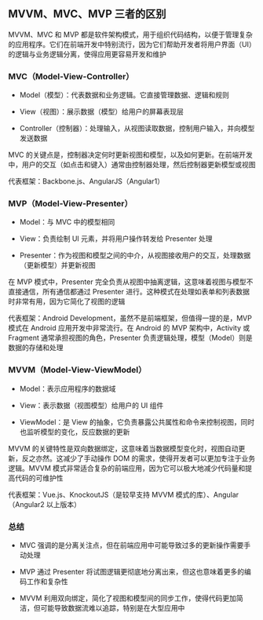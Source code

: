 ## MVVM、MVC、MVP 三者的区别

MVVM、MVC 和 MVP 都是软件架构模式，用于组织代码结构，以便于管理复杂的应用程序。它们在前端开发中特别流行，因为它们帮助开发者将用户界面（UI）的逻辑与业务逻辑分离，使得应用更容易开发和维护

### MVC（Model-View-Controller）

- Model（模型）：代表数据和业务逻辑。它直接管理数据、逻辑和规则

- View（视图）：展示数据（模型）给用户的屏幕表现层

- Controller（控制器）：处理输入，从视图读取数据，控制用户输入，并向模型发送数据

MVC 的关键点是，控制器决定何时更新视图和模型，以及如何更新。在前端开发中，用户的交互（如点击和键入）通常由控制器处理，然后控制器更新模型或视图

代表框架：Backbone.js、AngularJS（Angular1）

### MVP（Model-View-Presenter）

- Model：与 MVC 中的模型相同

- View：负责绘制 UI 元素，并将用户操作转发给 Presenter 处理

- Presenter：作为视图和模型之间的中介，从视图接收用户的交互，处理数据（更新模型）并更新视图

在 MVP 模式中，Presenter 完全负责从视图中抽离逻辑，这意味着视图与模型不直接通信，所有通信都通过 Presenter 进行。这种模式在处理如表单和列表数据时非常有用，因为它简化了视图的逻辑

代表框架：Android Development，虽然不是前端框架，但值得一提的是，MVP 模式在 Android 应用开发中非常流行。在 Android 的 MVP 架构中，Activity 或 Fragment 通常承担视图的角色，Presenter 负责逻辑处理，模型（Model）则是数据的存储和处理

### MVVM（Model-View-ViewModel）

- Model：表示应用程序的数据域

- View：表示数据（视图模型）给用户的 UI 组件

- ViewModel：是 View 的抽象，它负责暴露公共属性和命令来控制视图，同时也监听模型的变化，反应数据的更新

MVVM 的关键特性是双向数据绑定，这意味着当数据模型变化时，视图自动更新，反之亦然。这减少了手动操作 DOM 的需求，使得开发者可以更加专注于业务逻辑。MVVM 模式非常适合复杂的前端应用，因为它可以极大地减少代码量和提高代码的可维护性

代表框架：Vue.js、KnockoutJS（是较早支持 MVVM 模式的库）、Angular（Angular2 以上版本）

### 总结

- MVC 强调的是分离关注点，但在前端应用中可能导致过多的更新操作需要手动处理

- MVP 通过 Presenter 将试图逻辑更彻底地分离出来，但这也意味着更多的编码工作和复杂性

- MVVM 利用双向绑定，简化了视图和模型间的同步工作，使得代码更加简洁，但可能导致数据流难以追踪，特别是在大型应用中
